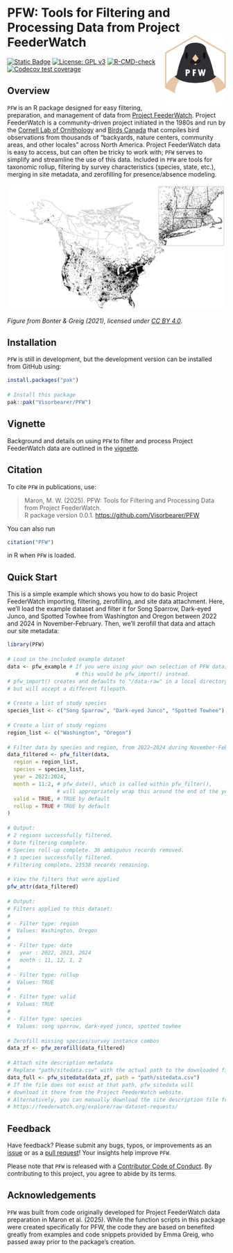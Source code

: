 
# PFW: Tools for Filtering and Processing Data from Project FeederWatch <img src="man/figures/logo.png" align="right" width=140 alt="Hexagonal PFW logo, featuring a Dark-eyed Junco with a seed in its beak."/>

<!-- badges: start -->

[![Static
Badge](https://www.repostatus.org/badges/latest/wip.svg)](https://www.repostatus.org/#wip)
[![License: GPL
v3](https://img.shields.io/badge/License-GPL%20v3-blue.svg)](http://www.gnu.org/licenses/gpl-3.0)
[![R-CMD-check](https://github.com/Visorbearer/PFW/actions/workflows/R-CMD-check.yaml/badge.svg)](https://github.com/Visorbearer/PFW/actions/workflows/R-CMD-check.yaml)
[![Codecov test
coverage](https://codecov.io/gh/Visorbearer/PFW/graph/badge.svg)](https://app.codecov.io/gh/Visorbearer/PFW)
<!-- badges: end -->

## Overview

`PFW` is an R package designed for easy filtering, preparation, and
management of data from [Project FeederWatch](https://feederwatch.org/).
Project FeederWatch is a community-driven project initiated in the 1980s
and run by the [Cornell Lab of
Ornithology](https://www.birds.cornell.edu/) and [Birds
Canada](https://www.birdscanada.org/) that compiles bird observations
from thousands of “backyards, nature centers, community areas, and other
locales” across North America. Project FeederWatch data is easy to
access, but can often be tricky to work with; `PFW` serves to simplify
and streamline the use of this data. Included in `PFW` are tools for
taxonomic rollup, filtering by survey characteristics (species, state,
etc.), merging in site metadata, and zerofilling for presence/absence
modeling.

![FeederWatch locations from 1989-2020.](man/figures/feederwatch_map.jpg)

*Figure from Bonter & Greig (2021), licensed under [CC BY 4.0](https://creativecommons.org/licenses/by/4.0/).*

## Installation

`PFW` is still in development, but the development version can be
installed from GitHub using:

``` r
install.packages("pak")

# Install this package
pak::pak("Visorbearer/PFW")
```

## Vignette

Background and details on using `PFW` to filter and process Project
FeederWatch data are outlined in the
[vignette](https://Visorbearer.github.io/PFW/articles/PFW.html).

## Citation

To cite `PFW` in publications, use:

> Maron, M. W. (2025). PFW: Tools for Filtering and Processing Data from
> Project FeederWatch.  
> R package version 0.0.1. <https://github.com/Visorbearer/PFW>

You can also run

``` r
citation("PFW")
```

in R when `PFW` is loaded.

## Quick Start

This is a simple example which shows you how to do basic Project
FeederWatch importing, filtering, zerofilling, and site data attachment.
Here, we’ll load the example dataset and filter it for Song Sparrow,
Dark-eyed Junco, and Spotted Towhee from Washington and Oregon between
2022 and 2024 in November-February. Then, we’ll zerofill that data and
attach our site metadata:

``` r
library(PFW)

# Load in the included example dataset
data <- pfw_example # If you were using your own selection of PFW data, 
                      # this would be pfw_import() instead.
# pfw_import() creates and defaults to "/data-raw" in a local directory, 
# but will accept a different filepath.

# Create a list of study species
species_list <- c("Song Sparrow", "Dark-eyed Junco", "Spotted Towhee")

# Create a list of study regions
region_list <- c("Washington", "Oregon")

# Filter data by species and region, from 2022–2024 during November-February
data_filtered <- pfw_filter(data,
  region = region_list,
  species = species_list,
  year = 2022:2024,
  month = 11:2, # pfw_date(), which is called within pfw_filter(), 
                # will appropriately wrap this around the end of the year.
  valid = TRUE, # TRUE by default
  rollup = TRUE # TRUE by default
)

# Output:
# 2 regions successfully filtered.
# Date filtering complete.
# Species roll-up complete. 36 ambiguous records removed.
# 3 species successfully filtered.
# Filtering complete. 23538 records remaining.

# View the filters that were applied
pfw_attr(data_filtered)

# Output:
# Filters applied to this dataset:
#
# - Filter type: region 
#  Values: Washington, Oregon 
#
# - Filter type: date 
#   year : 2022, 2023, 2024 
#   month : 11, 12, 1, 2 
#
# - Filter type: rollup 
#  Values: TRUE 
#
# - Filter type: valid 
#  Values: TRUE 
#
# - Filter type: species 
#  Values: song sparrow, dark-eyed junco, spotted towhee 

# Zerofill missing species/survey instance combos
data_zf <- pfw_zerofill(data_filtered)

# Attach site description metadata
# Replace "path/sitedata.csv" with the actual path to the downloaded file
data_full <- pfw_sitedata(data_zf, path = "path/sitedata.csv")
# If the file does not exist at that path, pfw_sitedata will
# download it there from the Project FeederWatch website.
# Alternatively, you can manually download the site description file from:
# https://feederwatch.org/explore/raw-dataset-requests/
```

## Feedback

Have feedback? Please submit any bugs, typos, or improvements as an
[issue](https://github.com/Visorbearer/PFW/issues) or as a [pull
request](https://github.com/Visorbearer/PFW/pulls)! Your insights help
improve `PFW`.

Please note that `PFW` is released with a [Contributor Code of
Conduct](https://Visorbearer.github.io/PFW/CODE_OF_CONDUCT.html). By
contributing to this project, you agree to abide by its terms.

## Acknowledgements

`PFW` was built from code originally developed for Project FeederWatch
data preparation in Maron et al. (2025). While the function scripts in
this package were created specifically for PFW, the code they are based
on benefited greatly from examples and code snippets provided by Emma
Greig, who passed away prior to the package’s creation.
